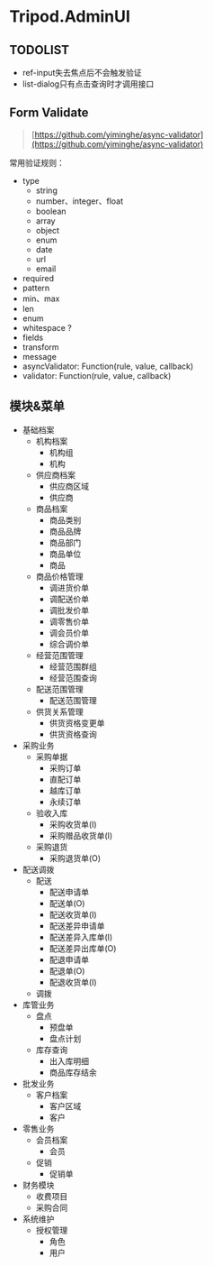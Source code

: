 # Tripod.AdminUI

## TODOLIST

- ref-input失去焦点后不会触发验证
- list-dialog只有点击查询时才调用接口

## Form Validate

> [https://github.com/yiminghe/async-validator](https://github.com/yiminghe/async-validator)

常用验证规则：
- type
  - string
  - number、integer、float
  - boolean
  - array
  - object
  - enum
  - date
  - url
  - email
- required
- pattern
- min、max
- len
- enum
- whitespace ?
- fields
- transform
- message
- asyncValidator: Function(rule, value, callback)
- validator: Function(rule, value, callback)

## 模块&菜单

- 基础档案
  - 机构档案
    - 机构组
    - 机构
  - 供应商档案
    - 供应商区域
    - 供应商
  - 商品档案
    - 商品类别
    - 商品品牌
    - 商品部门
    - 商品单位
    - 商品
  - 商品价格管理
    - 调进货价单
    - 调配送价单
    - 调批发价单
    - 调零售价单
    - 调会员价单
    - 综合调价单
  - 经营范围管理
    - 经营范围群组
    - 经营范围查询
  - 配送范围管理
    - 配送范围管理
  - 供货关系管理
    - 供货资格变更单
    - 供货资格查询
- 采购业务
  - 采购单据
    - 采购订单
    - 直配订单
    - 越库订单
    - 永续订单
  - 验收入库
    - 采购收货单(I)
    - 采购赠品收货单(I)
  - 采购退货
    - 采购退货单(O)
- 配送调拨
  - 配送
    - 配送申请单
    - 配送单(O)
    - 配送收货单(I)
    - 配送差异申请单
    - 配送差异入库单(I)
    - 配送差异出库单(O)
    - 配退申请单
    - 配退单(O)
    - 配退收货单(I)
  - 调拨
- 库管业务
  - 盘点
    - 预盘单
    - 盘点计划
  - 库存查询
    - 出入库明细
    - 商品库存结余
- 批发业务
  - 客户档案
    - 客户区域
    - 客户
- 零售业务
  - 会员档案
    - 会员
  - 促销
    - 促销单
- 财务模块
  - 收费项目
  - 采购合同
- 系统维护
  - 授权管理
    - 角色
    - 用户